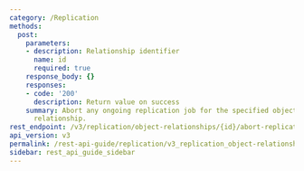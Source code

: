 ```yaml
---
category: /Replication
methods:
  post:
    parameters:
    - description: Relationship identifier
      name: id
      required: true
    response_body: {}
    responses:
    - code: '200'
      description: Return value on success
    summary: Abort any ongoing replication job for the specified object replication
      relationship.
rest_endpoint: /v3/replication/object-relationships/{id}/abort-replication
api_version: v3
permalink: /rest-api-guide/replication/v3_replication_object-relationships_id_abort-replication.html
sidebar: rest_api_guide_sidebar
---
```


